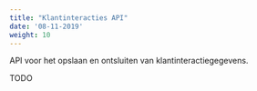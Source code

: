 ```yaml
---
title: "Klantinteracties API"
date: '08-11-2019'
weight: 10
---
```


API voor het opslaan en ontsluiten van klantinteractiegegevens.

TODO
